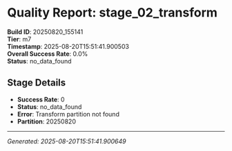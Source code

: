 # Quality Report: stage_02_transform

**Build ID**: 20250820_155141  
**Tier**: m7  
**Timestamp**: 2025-08-20T15:51:41.900503  
**Overall Success Rate**: 0.0%  
**Status**: no_data_found

## Stage Details

- **Success Rate**: 0
- **Status**: no_data_found
- **Error**: Transform partition not found
- **Partition**: 20250820

---
*Generated: 2025-08-20T15:51:41.900649*
